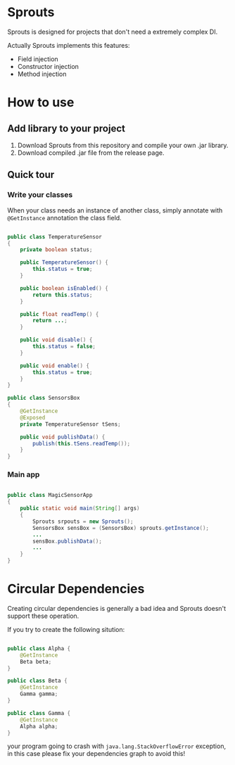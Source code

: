 # Sprouts #

Sprouts is designed for projects that don't need a extremely complex DI.

Actually Sprouts implements this features:

* Field injection
* Constructor injection
* Method injection

# How to use #

## Add library to your project ##
1. Download Sprouts from this repository and compile your own .jar library.
1. Download compiled .jar file from the release page.

## Quick tour ##

### Write your classes ###

When your class needs an instance of another class, simply annotate with `@GetInstance` annotation the class field.
```java

public class TemperatureSensor
{
	private boolean status;

	public TemperatureSensor() {
		this.status = true;
	}

	public boolean isEnabled() {
		return this.status;
	}

	public float readTemp() {
		return ...;
	}

	public void disable() {
		this.status = false;
	}

	public void enable() {
		this.status = true;
	}
}

public class SensorsBox
{
	@GetInstance
	@Exposed
	private TemperatureSensor tSens;

	public void publishData() {
		publish(this.tSens.readTemp());
	}
}

```
### Main app ###
```java

public class MagicSensorApp
{
	public static void main(String[] args)
	{
		Sprouts srpouts = new Sprouts();
		SensorsBox sensBox = (SensorsBox) sprouts.getInstance();
		...
		sensBox.publishData();
		...
	}
}
```

# Circular Dependencies #

Creating circular dependencies is generally a bad idea and Sprouts doesn't support these operation.

If you try to create the following sitution:

```java

public class Alpha {
	@GetInstance
	Beta beta;
}

public class Beta {
	@GetInstance
	Gamma gamma;
}

public class Gamma {
	@GetInstance
	Alpha alpha;
}
```
your program going to crash with `java.lang.StackOverflowError` exception, in this case please fix your dependencies graph to avoid this!
